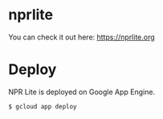 # nprlite
You can check it out here: https://nprlite.org

# Deploy
NPR Lite is deployed on Google App Engine.
```
$ gcloud app deploy
```
